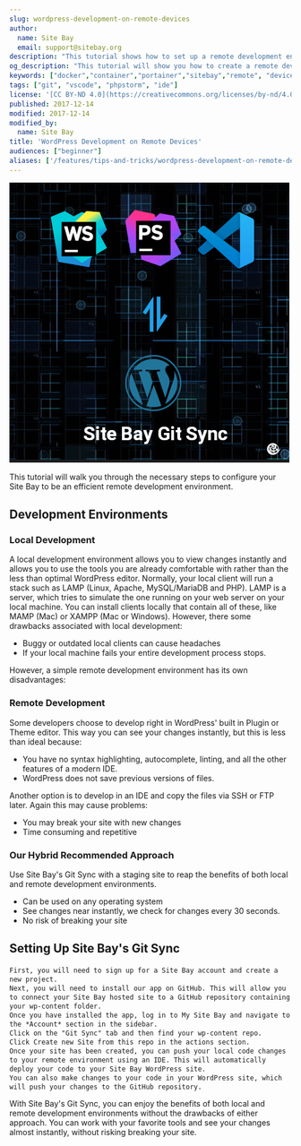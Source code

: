 ```yaml
---
slug: wordpress-development-on-remote-devices
author:
  name: Site Bay
  email: support@sitebay.org
description: "This tutorial shows how to set up a remote development environment for your WordPress site."
og_description: "This tutorial will show you how to create a remote development environment for your WordPress site."
keywords: ["docker","container","portainer","sitebay","remote", "devices"]
tags: ["git", "vscode", "phpstorm", "ide"]
license: '[CC BY-ND 4.0](https://creativecommons.org/licenses/by-nd/4.0)'
published: 2017-12-14
modified: 2017-12-14
modified_by:
  name: Site Bay
title: 'WordPress Development on Remote Devices'
audiences: ["beginner"]
aliases: ['/features/tips-and-tricks/wordpress-development-on-remote-devices','/development/wordpress-development-on-remote-devices']
---
```


![Use a Site Bay for Web Development on Remote Devices](how-to-use-sitebay-git-sync.png "Local WebDev")

This tutorial will walk you through the necessary steps to configure your Site Bay to be an efficient remote development environment.

## Development Environments

### Local Development

A local development environment allows you to view changes instantly and allows you to use the tools you are already comfortable with rather than the less than optimal WordPress editor. 
Normally, your local client will run a stack such as LAMP (Linux, Apache, MySQL/MariaDB and PHP). LAMP is a server, which tries to simulate the one running on your web server on your local machine. You can install clients locally that contain all of these, like MAMP (Mac) or XAMPP (Mac or Windows).
However, there some drawbacks associated with local development:

* Buggy or outdated local clients can cause headaches
* If your local machine fails your entire development process stops.

However, a simple remote development environment has its own disadvantages:

### Remote Development

Some developers choose to develop right in WordPress' built in Plugin or Theme editor. This way you can see your changes instantly, but this is less than ideal because:
* You have no syntax highlighting, autocomplete, linting, and all the other features of a modern IDE.
* WordPress does not save previous versions of files.

Another option is to develop in an IDE and copy the files via SSH or FTP later.
Again this may cause problems:
* You may break your site with new changes
* Time consuming and repetitive

### Our Hybrid Recommended Approach
Use Site Bay's Git Sync with a staging site to reap the benefits of both local and remote development environments.


* Can be used on any operating system
* See changes near instantly, we check for changes every 30 seconds.
* No risk of breaking your site

## Setting Up Site Bay's Git Sync

    First, you will need to sign up for a Site Bay account and create a new project.
    Next, you will need to install our app on GitHub. This will allow you to connect your Site Bay hosted site to a GitHub repository containing your wp-content folder.
    Once you have installed the app, log in to My Site Bay and navigate to the *Account* section in the sidebar.
    Click on the "Git Sync" tab and then find your wp-content repo.
    Click Create new Site from this repo in the actions section.
    Once your site has been created, you can push your local code changes to your remote environment using an IDE. This will automatically deploy your code to your Site Bay WordPress site.
    You can also make changes to your code in your WordPress site, which will push your changes to the GitHub repository.

With Site Bay's Git Sync, you can enjoy the benefits of both local and remote development environments without the drawbacks of either approach. You can work with your favorite tools and see your changes almost instantly, without risking breaking your site.
